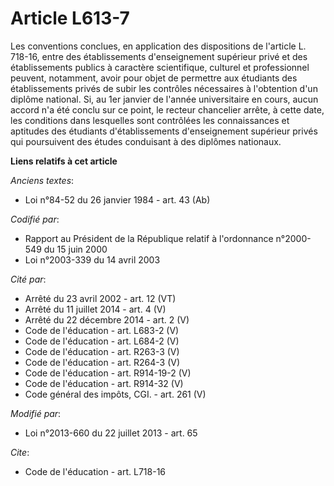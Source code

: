 # Article L613-7

Les conventions conclues, en application des dispositions de l'article L. 718-16, entre des établissements d'enseignement
supérieur privé et des établissements publics à caractère scientifique, culturel et professionnel peuvent, notamment, avoir
pour objet de permettre aux étudiants des établissements privés de subir les contrôles nécessaires à l'obtention d'un diplôme
national. Si, au 1er janvier de l'année universitaire en cours, aucun accord n'a été conclu sur ce point, le recteur
chancelier arrête, à cette date, les conditions dans lesquelles sont contrôlées les connaissances et aptitudes des étudiants
d'établissements d'enseignement supérieur privés qui poursuivent des études conduisant à des diplômes nationaux.

**Liens relatifs à cet article**

_Anciens textes_:

  - Loi n°84-52 du 26 janvier 1984 - art. 43 (Ab)

_Codifié par_:

  - Rapport au Président de la République relatif à l'ordonnance n°2000-549 du 15 juin 2000
  - Loi n°2003-339 du 14 avril 2003

_Cité par_:

  - Arrêté du 23 avril 2002 - art. 12 (VT)
  - Arrêté du 11 juillet 2014 - art. 4 (V)
  - Arrêté du 22 décembre 2014 - art. 2 (V)
  - Code de l'éducation - art. L683-2 (V)
  - Code de l'éducation - art. L684-2 (V)
  - Code de l'éducation - art. R263-3 (V)
  - Code de l'éducation - art. R264-3 (V)
  - Code de l'éducation - art. R914-19-2 (V)
  - Code de l'éducation - art. R914-32 (V)
  - Code général des impôts, CGI. - art. 261 (V)

_Modifié par_:

  - Loi n°2013-660 du 22 juillet 2013 - art. 65

_Cite_:

  - Code de l'éducation - art. L718-16

